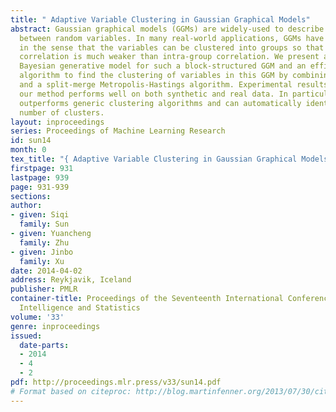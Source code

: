 ```yaml
---
title: " Adaptive Variable Clustering in Gaussian Graphical Models"
abstract: Gaussian graphical models (GGMs) are widely-used to describe the relationship
  between random variables. In many real-world applications, GGMs have a block structure
  in the sense that the variables can be clustered into groups so that inter-group
  correlation is much weaker than intra-group correlation. We present a novel nonparametric
  Bayesian generative model for such a block-structured GGM and an efficient inference
  algorithm to find the clustering of variables in this GGM by combining a Gibbs sampler
  and a split-merge Metropolis-Hastings algorithm. Experimental results show that
  our method performs well on both synthetic and real data. In particular, our method
  outperforms generic clustering algorithms and can automatically identify the true
  number of clusters.
layout: inproceedings
series: Proceedings of Machine Learning Research
id: sun14
month: 0
tex_title: "{ Adaptive Variable Clustering in Gaussian Graphical Models}"
firstpage: 931
lastpage: 939
page: 931-939
sections: 
author:
- given: Siqi
  family: Sun
- given: Yuancheng
  family: Zhu
- given: Jinbo
  family: Xu
date: 2014-04-02
address: Reykjavik, Iceland
publisher: PMLR
container-title: Proceedings of the Seventeenth International Conference on Artificial
  Intelligence and Statistics
volume: '33'
genre: inproceedings
issued:
  date-parts:
  - 2014
  - 4
  - 2
pdf: http://proceedings.mlr.press/v33/sun14.pdf
# Format based on citeproc: http://blog.martinfenner.org/2013/07/30/citeproc-yaml-for-bibliographies/
---
```

